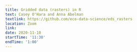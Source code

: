 ```yaml
---
title: Gridded data (rasters) in R
text: Casey O'Hara and Anna Abelman
textlink: https://github.com/eco-data-science/eds_rasters
location: Zoom
link: 
date: 2020-11-10
startTime: '11:30'
endTime: '1:00'
---
```

